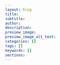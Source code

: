 ```yaml
---
layout: blog
title:
subtitle:
author:
description:
preview_image:
preview_image_alt_text:
categories: []
tags: []
keywords: []
sections:
---
```

